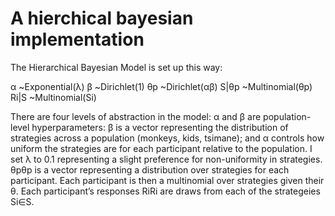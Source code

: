 
# A hierchical bayesian implementation

The Hierarchical Bayesian Model is set up this way:

α ~Exponential(λ)
β ~Dirichlet(1)
θp ~Dirichlet(αβ)
S|θp ~Multinomial(θp)
Ri|S ~Multinomial(Si)

There are four levels of abstraction in the model: α  and β are population-level hyperparameters: β is a vector representing the distribution of strategies across a population (monkeys, kids, tsimane); and α controls how uniform the strategies are for each participant relative to the population. I set λ to 0.1 representing a slight preference for non-uniformity in strategies. θpθp is a vector representing a distribution over strategies for each participant. Each participant is then a multinomial over strategies given their θ. Each participant’s responses RiRi are draws from each of the strategeies Si∈S.